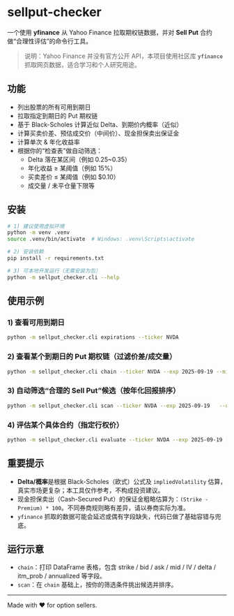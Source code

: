 # sellput-checker

一个使用 **yfinance** 从 Yahoo Finance 拉取期权链数据，并对 **Sell Put** 合约做“合理性评估”的命令行工具。

> 说明：Yahoo Finance 并没有官方公开 API，本项目使用社区库 **`yfinance`** 抓取网页数据，适合学习和个人研究用途。

## 功能
- 列出股票的所有可用到期日
- 拉取指定到期日的 Put 期权链
- 基于 Black-Scholes 计算近似 Delta、到期价内概率（近似）
- 计算买卖价差、预估成交价（中间价）、现金担保卖出保证金
- 计算单次 & 年化收益率
- 根据你的“检查表”做自动筛选：
  - Delta 落在某区间（例如 0.25~0.35）
  - 年化收益 ≥ 某阈值（例如 15%）
  - 买卖差价 ≤ 某阈值（例如 $0.10）
  - 成交量 / 未平仓量下限等

## 安装
```bash
# 1) 建议使用虚拟环境
python -m venv .venv
source .venv/bin/activate  # Windows: .venv\Scripts\activate

# 2) 安装依赖
pip install -r requirements.txt

# 3) 可本地开发运行（无需安装为包）
python -m sellput_checker.cli --help
```

## 使用示例

### 1) 查看可用到期日
```bash
python -m sellput_checker.cli expirations --ticker NVDA
```

### 2) 查看某个到期日的 Put 期权链（过滤价差/成交量）
```bash
python -m sellput_checker.cli chain --ticker NVDA --exp 2025-09-19 --min-volume 100 --max-spread 0.10
```

### 3) 自动筛选“合理的 Sell Put”候选（按年化回报排序）
```bash
python -m sellput_checker.cli scan --ticker NVDA --exp 2025-09-19   --delta-low 0.25 --delta-high 0.35 --min-annual 0.15 --max-spread 0.10 --min-volume 100
```

### 4) 评估某个具体合约（指定行权价）
```bash
python -m sellput_checker.cli evaluate --ticker NVDA --exp 2025-09-19 --strike 160
```

## 重要提示
- **Delta/概率**是根据 Black-Scholes（欧式）公式及 `impliedVolatility` 估算，真实市场更复杂；本工具仅作参考，不构成投资建议。
- 现金担保卖出（Cash-Secured Put）的保证金粗略估算为：`(Strike - Premium) * 100`。不同券商规则略有差异，请以券商实际为准。
- `yfinance` 抓取的数据可能会延迟或偶有字段缺失，代码已做了基础容错与兜底。

## 运行示意
- `chain`：打印 DataFrame 表格，包含 strike / bid / ask / mid / IV / delta / itm_prob / annualized 等字段。
- `scan`：在 `chain` 基础上，按你的筛选条件挑出候选并排序。

---

Made with ❤ for option sellers.
